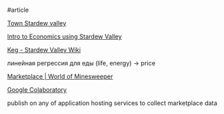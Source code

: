 #article

[Town Stardew valley](https://imgur.com/a/6vRJk)

[Intro to Economics using Stardew Valley](https://www.reddit.com/r/StardewValley/comments/6fz3in/intro_to_economics_using_stardew_valley/)

[Keg - Stardew Valley Wiki](https://stardewvalleywiki.com/Keg)

линейная регрессия для еды (life, energy) → price

[Marketplace | World of Minesweeper](https://minesweeper.online/marketplace)

[Google Colaboratory](https://colab.research.google.com/drive/1ENTfHsxgPv-noDaPGgunjouyLtJfCMcj?usp=sharing)

publish on any of application hosting services to collect marketplace data

[](https://en.wikipedia.org/wiki/Gini_coefficient)